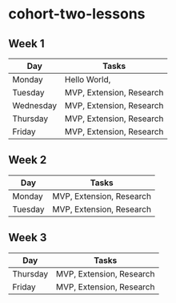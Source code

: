 # cohort-two-lessons

## Week 1

| Day      | Tasks               |
|----------|---------------------|
| Monday   | Hello World,        |
| Tuesday  | MVP, Extension, Research |
| Wednesday| MVP, Extension, Research |
| Thursday | MVP, Extension, Research |
| Friday   | MVP, Extension, Research |

## Week 2

| Day      | Tasks       |
|----------|-------------|
| Monday   | MVP, Extension, Research |
| Tuesday  | MVP, Extension, Research |

## Week 3

| Day      | Tasks       |
|----------|-------------|
| Thursday | MVP, Extension, Research |
| Friday   | MVP, Extension, Research |
